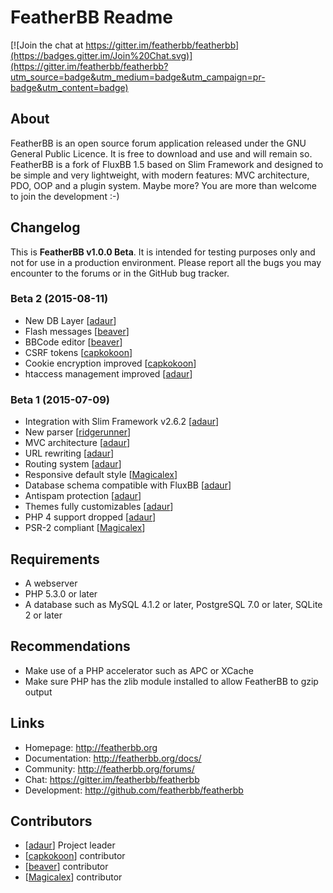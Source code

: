 # FeatherBB Readme

[![Join the chat at https://gitter.im/featherbb/featherbb](https://badges.gitter.im/Join%20Chat.svg)](https://gitter.im/featherbb/featherbb?utm_source=badge&utm_medium=badge&utm_campaign=pr-badge&utm_content=badge)

## About

FeatherBB is an open source forum application released under the GNU General Public
Licence. It is free to download and use and will remain so. FeatherBB is a fork of
FluxBB 1.5 based on Slim Framework and designed to be simple and very lightweight,
with modern features: MVC architecture, PDO, OOP and a plugin system. Maybe more?
You are more than welcome to join the development :-)

## Changelog

This is __FeatherBB v1.0.0 Beta__. It is intended for testing purposes only and not
for use in a production environment. Please report all the bugs you may encounter to
the forums or in the GitHub bug tracker.

### Beta 2 (2015-08-11)

* New DB Layer [[adaur](http://github.com/adaur)]
* Flash messages [[beaver](http://github.com/beaver-dev)]
* BBCode editor [[beaver](http://github.com/beaver-dev)]
* CSRF tokens [[capkokoon](http://github.com/capkokoon)]
* Cookie encryption improved [[capkokoon](http://github.com/capkokoon)]
* htaccess management improved [[adaur](http://github.com/adaur)]

### Beta 1  (2015-07-09)

* Integration with Slim Framework v2.6.2 [[adaur](http://github.com/adaur)]
* New parser [[ridgerunner](http://github.com/ridgerunner)]
* MVC architecture [[adaur](http://github.com/adaur)]
* URL rewriting [[adaur](http://github.com/adaur)]
* Routing system [[adaur](http://github.com/adaur)]
* Responsive default style [[Magicalex](http://github.com/Magicalex)]
* Database schema compatible with FluxBB [[adaur](http://github.com/adaur)]
* Antispam protection [[adaur](http://github.com/adaur)]
* Themes fully customizables [[adaur](http://github.com/adaur)]
* PHP 4 support dropped [[adaur](http://github.com/adaur)]
* PSR-2 compliant [[Magicalex](http://github.com/magicalex)]

## Requirements

* A webserver
* PHP 5.3.0 or later
* A database such as MySQL 4.1.2 or later, PostgreSQL 7.0 or later, SQLite 2 or later

## Recommendations

* Make use of a PHP accelerator such as APC or XCache
* Make sure PHP has the zlib module installed to allow FeatherBB to gzip output

## Links

* Homepage: http://featherbb.org
* Documentation: http://featherbb.org/docs/
* Community: http://featherbb.org/forums/
* Chat: https://gitter.im/featherbb/featherbb
* Development: http://github.com/featherbb/featherbb

## Contributors

* [[adaur](http://github.com/adaur)] Project leader
* [[capkokoon](http://github.com/capkokoon)] contributor
* [[beaver](http://github.com/beaver-dev)] contributor
* [[Magicalex](http://github.com/magicalex)] contributor

